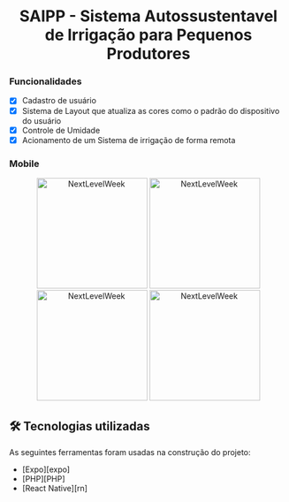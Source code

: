 <h1 align="center">SAIPP - Sistema Autossustentavel de Irrigação para Pequenos Produtores</h1>

### Funcionalidades

- [x] Cadastro de usuário
- [x] Sistema de Layout que atualiza as cores como o padrão do dispositivo do usuário
- [x] Controle de Umidade
- [x] Acionamento de um Sistema de irrigação de forma remota

### Mobile

<p align="center">
  <img alt="NextLevelWeek" title="#NextLevelWeek" src="./assets/" width="200px">
  
  <img alt="NextLevelWeek" title="#NextLevelWeek" src="" width="200px">
  
  <img alt="NextLevelWeek" title="#NextLevelWeek" src="" width="200px">

  <img alt="NextLevelWeek" title="#NextLevelWeek" src="" width="200px">
</p>

## 🛠 Tecnologias utilizadas

As seguintes ferramentas foram usadas na construção do projeto:

- [Expo][expo]
- [PHP][PHP]
- [React Native][rn]


